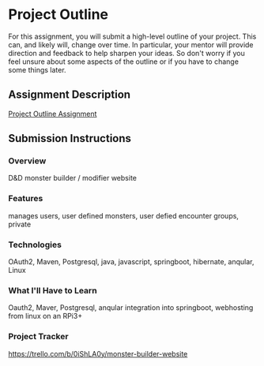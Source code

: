 # Project Outline
For this assignment, you will submit a high-level outline of your project. This can, and likely will, change over time. In particular, your mentor will provide direction and feedback to help sharpen your ideas. So don't worry if you feel unsure about some aspects of the outline or if you have to change some things later.

## Assignment Description
[Project Outline Assignment](https://education.launchcode.org/liftoff/modules/assignments/project-outline)

## Submission Instructions

### Overview
D&D monster builder / modifier website
### Features
manages users, user defined monsters, user defied encounter groups, private 
### Technologies
OAuth2, Maven, Postgresql, java, javascript, springboot, hibernate, anqular, Linux
### What I'll Have to Learn
Oauth2, Maver, Postgresql, anqular integration into springboot, webhosting from linux on an RPi3+
### Project Tracker
https://trello.com/b/0iShLA0y/monster-builder-website
